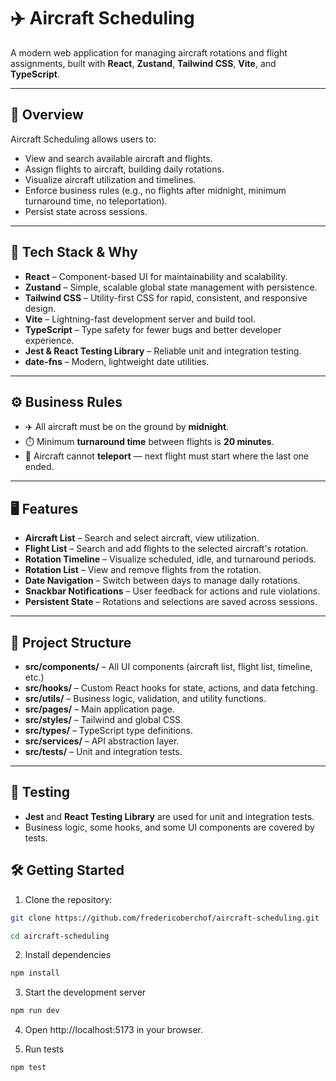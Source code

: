 # ✈️ Aircraft Scheduling

A modern web application for managing aircraft rotations and flight assignments, built with **React**, **Zustand**, **Tailwind CSS**, **Vite**, and **TypeScript**.

---

## 📌 Overview

Aircraft Scheduling allows users to:

- View and search available aircraft and flights.
- Assign flights to aircraft, building daily rotations.
- Visualize aircraft utilization and timelines.
- Enforce business rules (e.g., no flights after midnight, minimum turnaround time, no teleportation).
- Persist state across sessions.

---

## 🚀 Tech Stack & Why

- **React** – Component-based UI for maintainability and scalability.
- **Zustand** – Simple, scalable global state management with persistence.
- **Tailwind CSS** – Utility-first CSS for rapid, consistent, and responsive design.
- **Vite** – Lightning-fast development server and build tool.
- **TypeScript** – Type safety for fewer bugs and better developer experience.
- **Jest & React Testing Library** – Reliable unit and integration testing.
- **date-fns** – Modern, lightweight date utilities.

---

## ⚙️ Business Rules

- ✈️ All aircraft must be on the ground by **midnight**.
- ⏱️ Minimum **turnaround time** between flights is **20 minutes**.
- 📍 Aircraft cannot **teleport** — next flight must start where the last one ended.

---

## 🖥️ Features

- **Aircraft List** – Search and select aircraft, view utilization.
- **Flight List** – Search and add flights to the selected aircraft's rotation.
- **Rotation Timeline** – Visualize scheduled, idle, and turnaround periods.
- **Rotation List** – View and remove flights from the rotation.
- **Date Navigation** – Switch between days to manage daily rotations.
- **Snackbar Notifications** – User feedback for actions and rule violations.
- **Persistent State** – Rotations and selections are saved across sessions.

---

## 📁 Project Structure

- **src/components/** – All UI components (aircraft list, flight list, timeline, etc.)
- **src/hooks/** – Custom React hooks for state, actions, and data fetching.
- **src/utils/** – Business logic, validation, and utility functions.
- **src/pages/** – Main application page.
- **src/styles/** – Tailwind and global CSS.
- **src/types/** – TypeScript type definitions.
- **src/services/** – API abstraction layer.
- **src/tests/** – Unit and integration tests.

---

## 🧪 Testing

- **Jest** and **React Testing Library** are used for unit and integration tests.
- Business logic, some hooks, and some UI components are covered by tests.

## 🛠️ Getting Started

1. Clone the repository:

```bash
git clone https://github.com/fredericoberchof/aircraft-scheduling.git

cd aircraft-scheduling
```

2. Install dependencies

```bash
npm install
```

3. Start the development server
   
```bash
npm run dev
```

4. Open http://localhost:5173 in your browser.

5. Run tests

```bash
npm test
```



